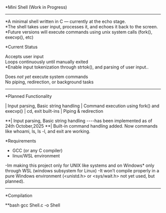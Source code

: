 
*Mini Shell (Work in Progress)

*************************************************************************************

*A minimal shell written in C — currently at the echo stage.  
*The shell takes user input, processes it, and echoes it back to the screen.  
*Future versions will execute commands using unix system calls (fork(), execvp(), etc)


*Current Status

 Accepts user input  
 Loops continuously until manually exited  
 *Enable input tokenization through strtok(), and parsing of user input..

 Does *not yet* execute system commands  
 No piping, redirection, or background tasks  

*************************************************************************

 *Planned Functionality


| Input parsing, Basic string handling
| Command execution using fork()  and execvp() 
| cd, exit built-ins
| Piping & redirection

**| Input parsing, Basic string handling  ----has been implemented as of 24th October,2025
**| Built-in command handling added. Now commands like whoami, ls, ls -l, and exit are working.


*Requirements

- GCC (or any C compiler)
- linux/WSL environment



-Im making this project only for UNIX like systems and on Windows* only through WSL (windows subsystem for Linux)
-It won’t compile properly in a pure Windows environment (<unistd.h> or <sys/wait.h> not yet used, but planned).

---

*Compilation

**bash
gcc Shell.c -o Shell
